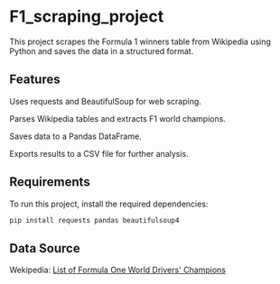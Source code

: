 # F1_scraping_project
This project scrapes the Formula 1 winners table from Wikipedia using Python and saves the data in a structured format.

## **Features**
Uses requests and BeautifulSoup for web scraping.

Parses Wikipedia tables and extracts F1 world champions.

Saves data to a Pandas DataFrame.

Exports results to a CSV file for further analysis.

## **Requirements**
To run this project, install the required dependencies:
```python
pip install requests pandas beautifulsoup4
```

## **Data Source**
Wekipedia: [List of Formula One World Drivers' Champions](https://en.wikipedia.org/wiki/List_of_Formula_One_World_Drivers%27_Champions)
